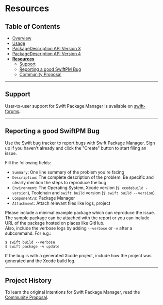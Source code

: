 # Resources

## Table of Contents

* [Overview](README.md)
* [Usage](Usage.md)
* [PackageDescription API Version 3](PackageDescriptionV3.md)
* [PackageDescription API Version 4](PackageDescriptionV4.md)
* [**Resources**](Resources.md)
  * [Support](#support)
  * [Reporting a good SwiftPM Bug](#reporting-a-good-swiftpm-bug)
  * [Community Proposal](#community-proposal)

---

## Support

User-to-user support for Swift Package Manager is available on [swift-forums](https://forums.swift.org/c/development/SwiftPM).

---

## Reporting a good SwiftPM Bug

Use the [Swift bug tracker](http://bugs.swift.org) to report bugs with Swift Package Manager. Sign up if you haven't already and click the "Create" button to start filing an issue.  

Fill the following fields:
* `Summary`: One line summary of the problem you're facing  
* `Description`: The complete description of the problem. Be specific and clearly mention the steps to reproduce the bug  
* `Environment`: The Operating System, Xcode version (`$ xcodebuild -version`), Toolchain and `swift build` version (`$ swift build --version`)  
* `Component/s`: Package Manager  
* `Attachment`: Attach relevant files like logs, project

Please include a minimal example package which can reproduce the issue. The sample package can be attached with the report or you can include URL of the package hosted on places like GitHub.  
Also, include the verbose logs by adding `--verbose` or `-v` after a subcommand. For e.g.:

    $ swift build --verbose
    $ swift package -v update

If the bug is with a generated Xcode project, include how the project was generated and the Xcode build log.

---

## Project History

To learn the original intentions for Swift Package Manager, read the [Community Proposal](PackageManagerCommunityProposal.md).
